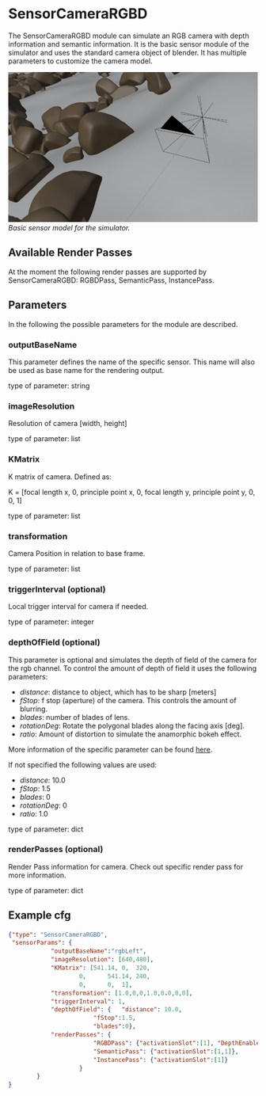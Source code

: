 # SensorCameraRGBD

The SensorCameraRGBD module can simulate an RGB camera with depth information and semantic information. It is the basic sensor module of the simulator and uses the standard camera object of blender. It has multiple parameters to customize the camera model.

![](../../../../doc/wiki/figures/SensorCameraRGBD/sensorcamerargb.jpg)
*Basic sensor model for the simulator.*

## Available Render Passes

At the moment the following render passes are supported by SensorCameraRGBD: RGBDPass, SemanticPass, InstancePass.

## Parameters

In the following the possible parameters for the module are described.

### outputBaseName

This parameter defines the name of the specific sensor. This name will also be used as base name for the rendering output.

type of parameter: string

### imageResolution

Resolution of camera [width, height]

type of parameter: list

### KMatrix

K matrix of camera. Defined as:

K = [focal length x,                0,            principle point x,
     0,                focal length y,            principle point y,
     0,                             0,                            1]

type of parameter: list

### transformation

Camera Position in relation to base frame.

type of parameter: list

### triggerInterval (optional)

Local trigger interval for camera if needed.

type of parameter: integer

### depthOfField (optional)

This parameter is optional and simulates the depth of field of the camera for the rgb channel. To control the amount of depth of field it uses the following parameters:
* _distance_: distance to object, which has to be sharp [meters]
* _fStop_: f stop (aperture) of the camera. This controls the amount of blurring.
* _blades_: number of blades of lens.
* _rotationDeg_: Rotate the polygonal blades along the facing axis [deg].
* _ratio_: Amount of distortion to simulate the anamorphic bokeh effect.

More information of the specific parameter can be found [here](https://docs.blender.org/manual/en/latest/render/cameras.html).

If not specified the following values are used:
* _distance_: 10.0
* _fStop_: 1.5
* _blades_: 0
* _rotationDeg_: 0
* _ratio_: 1.0

type of parameter: dict

### renderPasses (optional)

Render Pass information for camera. Check out specific render pass for more information.

type of parameter: dict

## Example cfg

```json
{"type": "SensorCameraRGBD",
 "sensorParams": {	
			"outputBaseName":"rgbLeft",
			"imageResolution": [640,480],
			"KMatrix": [541.14,	0,	320,
				    0,		541.14,	240,
				    0,		0,	1],
			"transformation": [1.0,0,0,1.0,0.0,0,0],
			"triggerInterval": 1,
			"depthOfField": {	"distance": 10.0,
						"fStop":1.5,
						"blades":0},
			"renderPasses": {
						"RGBDPass": {"activationSlot":[1], "DepthEnabled": true},
						"SemanticPass": {"activationSlot":[1,1]},
						"InstancePass": {"activationSlot":[1]}
					}
		}
}
```
